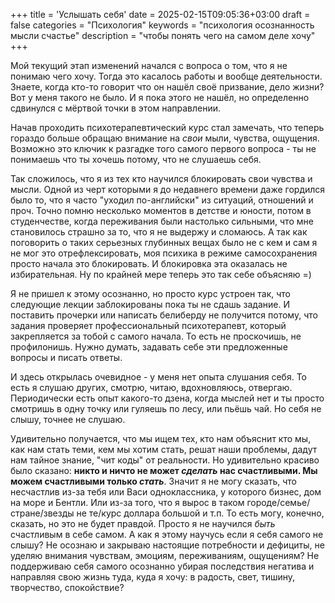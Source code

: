 +++
title = 'Услышать себя'
date = 2025-02-15T09:05:36+03:00
draft = false
categories = "Психология"
keywords = "психология осознанность мысли счастье"
description = "чтобы понять чего на самом деле хочу"
+++

Мой текущий этап изменений начался с вопроса о том, что я не понимаю чего хочу. Тогда это касалось работы и вообще деятельности. Знаете, когда кто-то говорит что он нашёл своё призвание, дело жизни? Вот у меня такого не было. И я пока этого не нашёл, но определенно сдвинулся с мёртвой точки в этом направлении.

Начав проходить психотерапевтический курс стал замечать, что теперь гораздо больше обращаю внимание на *свои* мыли, чувства, ощущения. Возможно это ключик к разгадке того самого первого вопроса - ты не понимаешь что ты хочешь потому, что не слушаешь себя.

Так сложилось, что я из тех кто научился блокировать свои чувства и мысли. Одной из черт которыми я до недавнего времени даже гордился было то, что я часто "уходил по-английски" из ситуаций, отношений и проч. Точно помню несколько моментов в детстве и юности, потом в студенчестве, когда переживания были настолько сильными, что мне становилось страшно за то, что я не выдержу и сломаюсь. А так как поговорить о таких серьезных глубинных вещах было не с кем и сам я не мог это отрефлексировать, моя психика в режиме самосохранения просто начала это блокировать. И блокировка эта оказалась не избирательная. Ну по крайней мере теперь это так себе объясняю =)

Я не пришел к этому осознанно, но просто курс устроен так, что следующие лекции заблокированы пока ты не сдашь задание. И поставить прочерки или написать белиберду не получится потому, что задания проверяет профессиональный психотерапевт, который закрепляется за тобой с самого начала. То есть не проскочишь, не профилонишь. Нужно думать, задавать себе эти предложенные вопросы и писать ответы.

И здесь открылась очевидное - у меня нет опыта слушания себя. То есть я слушаю других, смотрю, читаю, вдохновляюсь, отвергаю. Периодически есть опыт какого-то дзена, когда мыслей нет и ты просто смотришь в одну точку или гуляешь по лесу, или пьёшь чай. Но себя не слышу, точнее не слушаю. 

Удивительно получается, что мы ищем тех, кто нам объяснит кто мы, как нам стать теми, кем мы хотим стать, решат наши проблемы, дадут нам тайное знание, "чит коды" от реальности. Но удивительно красиво было сказано: __никто и ничто не может *сделать* нас счастливыми. Мы можем счастливыми только *стать*__. Значит я не могу сказать, что несчастлив из-за тебя или Васи одноклассника, у которого бизнес, дом на море и Бентли. Или из-за того, что я вырос в таком городе/семье/стране/звезды не те/курс доллара большой и т.п. То есть могу, конечно, сказать, но это не будет правдой. Просто я не научился *быть* счастливым в себе самом. А как я этому научусь если я себя самого не слышу? Не осознаю и закрываю настоящие потребности и дефициты, не уделяю внимания чувствам, эмоциям, переживаниям, ощущениям? Не поддерживаю себя самого осознанно убирая последствия негатива и направляя свою жизнь туда, куда я хочу: в радость, свет, тишину, творчество, спокойствие?
